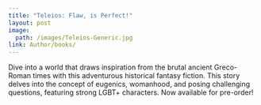```yaml
---
title: "Teleios: Flaw, is Perfect!"
layout: post
image:
  path: /images/Teleios-Generic.jpg
link: Author/books/
---
```

Dive into a world that draws inspiration from the brutal ancient Greco-Roman times with this adventurous historical fantasy fiction. This story delves into the concept of eugenics, womanhood, and posing challenging questions, featuring strong LGBT+ characters. Now available for pre-order!